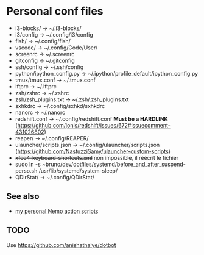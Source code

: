 # Personal conf files

  * i3-blocks/ -> ~/.i3-blocks/
  * i3/config -> ~/.config/i3/config
  * fish/ -> ~/.config/fish/
  * vscode/ -> ~/.config/Code/User/
  * screenrc -> ~/.screenrc
  * gitconfig -> ~/.gitconfig
  * ssh/config -> ~/.ssh/config
  * python/ipython_config.py -> ~/.ipython/profile_default/ipython_config.py
  * tmux/tmux.conf -> ~/.tmux.conf
  * lftprc -> ~/.lftprc
  * zsh/zshrc -> ~/.zshrc
  * zsh/zsh_plugins.txt -> ~/.zsh/.zsh_plugins.txt
  * sxhkdrc -> ~/.config/sxhkd/sxhkdrc
  * nanorc -> ~/.nanorc
  * redshift.conf -> ~/.config/redshift.conf **Must be a HARDLINK** (https://github.com/jonls/redshift/issues/672#issuecomment-431026802)
  * reaper/ -> ~/.config/REAPER/
  * ulauncher/scripts.json -> ~/.config/ulauncher/scripts.json (https://github.com/NastuzziSamy/ulauncher-custom-scripts)
  * ~~xfce4-keyboard-shortcuts.xml~~ non impossible, il réécrit le fichier
  * sudo ln -s ~bruno/dev/dotfiles/systemd/before_and_after_suspend-perso.sh /usr/lib/systemd/system-sleep/
  * QDirStat/ -> ~/.config/QDirStat/

## See also

  * [my personal Nemo action scripts](https://github.com/brunetton/nemo-actions)

## TODO

Use https://github.com/anishathalye/dotbot